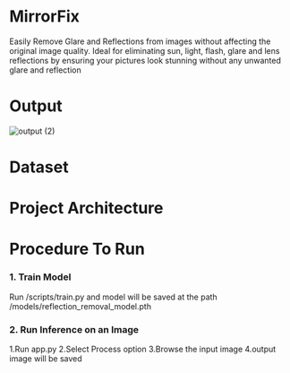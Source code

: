 # MirrorFix
Easily Remove Glare and Reflections from images without affecting the original image quality. Ideal for eliminating sun, light, flash, glare and lens reflections by ensuring your pictures look stunning without any unwanted glare and reflection
# Output
![output (2)](https://github.com/user-attachments/assets/c15023aa-228c-44b4-8c56-40e661335cae)

# Dataset


# Project Architecture

# Procedure To Run

### 1. Train Model
Run /scripts/train.py and model will be saved at the path /models/reflection_removal_model.pth

### 2. Run Inference on an Image
1.Run app.py
2.Select Process option
3.Browse the input image
4.output image will be saved


